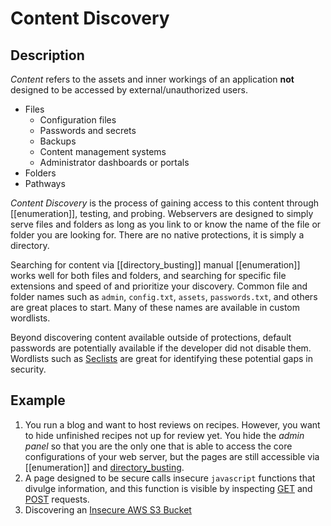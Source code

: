 # Content Discovery
## Description
*Content* refers to the assets and inner workings of an application **not** designed to be accessed by external/unauthorized users.
- Files
	-  Configuration files
	-   Passwords and secrets
	-   Backups
	-   Content management systems
	-   Administrator dashboards or portals
- Folders
- Pathways

*Content Discovery* is the process of gaining access to this content through [[enumeration]], testing, and probing. Webservers are designed to simply serve files and folders as long as you link to or know the name of the file or folder you are looking for. There are no native protections, it is simply a directory. 

Searching for content via [[directory_busting]] manual [[enumeration]] works well for both files and folders, and searching for specific file extensions and speed of and prioritize your discovery. Common file and folder names such as `admin`, `config.txt`, `assets`, `passwords.txt`, and others are great places to start. Many of these names are available in custom wordlists. 

Beyond discovering content available outside of protections, default passwords are potentially available if the developer did not disable them. Wordlists such as [Seclists](../../../tools_and_tricks/cli_utilities/seclists.md) are great for identifying these potential gaps in security. 

## Example
1. You run a blog and want to host reviews on recipes. However, you want to hide unfinished recipes not up for review yet. You hide the *admin panel* so that you are the only one that is able to access the core configurations of your web server, but the pages are still accessible via [[enumeration]] and [directory_busting](directory_busting.md).
2. A page designed to be secure calls insecure `javascript` functions that divulge information, and this function is visible by inspecting [GET](GET.md) and [POST](POST.md) requests. 
3. Discovering an [Insecure AWS S3 Bucket](../../vulnerabilities/insecure_s3_bucket_access.md)

